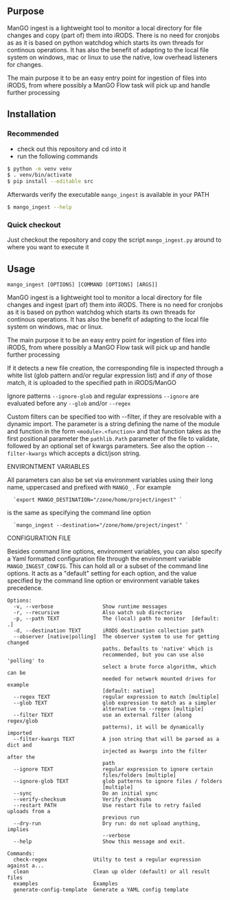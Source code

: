 
## Purpose

ManGO ingest is a lightweight tool to monitor a local directory for file
changes and copy (part of) them into iRODS. There is no need for 
cronjobs as as it is based on python watchdog which starts its own threads
for continous operations. It has also the benefit of adapting to the 
local file system on windows, mac or linux  to use the native, low overhead listeners for changes.

The main purpose it to be an easy entry point for ingestion of files 
into iRODS, from where possibly a ManGO Flow task will pick up and 
handle further processing


## Installation

### Recommended

- check out this repository and cd into it
- run the following commands
```bash
$ python -m venv venv
$ . venv/bin/activate
$ pip install --editable src
```
Afterwards verify the executable `mango_ingest` is available in your PATH

```bash
$ mango_ingest --help
```

### Quick checkout

Just checkout the repository and copy the script `mango_ingest.py` around to where you want to execute it


## Usage

`mango_ingest [OPTIONS] [COMMAND [OPTIONS] [ARGS]]`


  ManGO ingest is a lightweight tool to monitor a local directory for file
  changes and ingest (part of) them into iRODS. There is no need for cronjobs
  as it is based on python watchdog which starts its own threads for continous
  operations. It has also the benefit of adapting to the local file system on
  windows, mac or linux.

  The main purpose it to be an easy entry point for ingestion of files into
  iRODS, from where possibly a ManGO Flow task will pick up and handle further
  processing

  If it detects a new file creation, the corresponding file is inspected
  through a white list (glob pattern and/or regular expression list) and if
  *any* of those match, it is uploaded to the specified path in iRODS/ManGO

  Ignore patterns `--ignore-glob` and regular expressions `--ignore` are
  evaluated before any `--glob` and/or `--regex`

  Custom filters can be specified too with --filter, if they are resolvable
  with a dynamic import. The parameter is a string defining the name of the
  module and function in the form `<module>.<function>` and that function
  takes as the first positional parameter the `pathlib.Path` parameter of the
  file to validate, followed by an optional set of kwargs parameters. See also
  the option `--filter-kwargs` which accepts a dict/json string.

  ENVIRONTMENT VARIABLES

  All parameters can also be set via environment variables using their long
  name, uppercased and prefixed with `MANGO_` . For example

      `export MANGO_DESTINATION="/zone/home/project/ingest" `

  is the same as specifying the command line option

      `mango_ingest --destination="/zone/home/project/ingest" `

  CONFIGURATION FILE

  Besides command line options, environment variables, you can also specify a
  Yaml formatted configuration file through the environment variable
  `MANGO_INGEST_CONFIG`. This can hold all or a subset of the command line
  options. It acts as a "default" setting for each option, and the value
  specified by the command line option or environment variable takes
  precedence.

```
Options:
  -v, --verbose                Show runtime messages
  -r, --recursive              Also watch sub directories
  -p, --path TEXT              The (local) path to monitor  [default: .]
  -d, --destination TEXT       iRODS destination collection path
  --observer [native|polling]  The observer system to use for getting changed
                               paths. Defaults to 'native' which is
                               recommended, but you can use also 'polling' to
                               select a brute force algorithm, which can be
                               needed for network mounted drives for example
                               [default: native]
  --regex TEXT                 regular expression to match [multiple]
  --glob TEXT                  glob expression to match as a simpler
                               alternative to --regex [multiple]
  --filter TEXT                use an external filter (along regex/glob
                               patterns), it will be dynamically imported
  --filter-kwargs TEXT         A json string that will be parsed as a dict and
                               injected as kwargs into the filter after the
                               path
  --ignore TEXT                regular expression to ignore certain
                               files/folders [multiple]
  --ignore-glob TEXT           glob patterns to ignore files / folders
                               [multiple]
  --sync                       Do an initial sync
  --verify-checksum            Verify checksums
  --restart PATH               Use restart file to retry failed uploads from a
                               previous run
  --dry-run                    Dry run: do not upload anything, implies
                               --verbose
  --help                       Show this message and exit.

Commands:
  check-regex               Utilty to test a regular expression against a...
  clean                     Clean up older (default) or all result files
  examples                  Examples
  generate-config-template  Generate a YAML config template

```